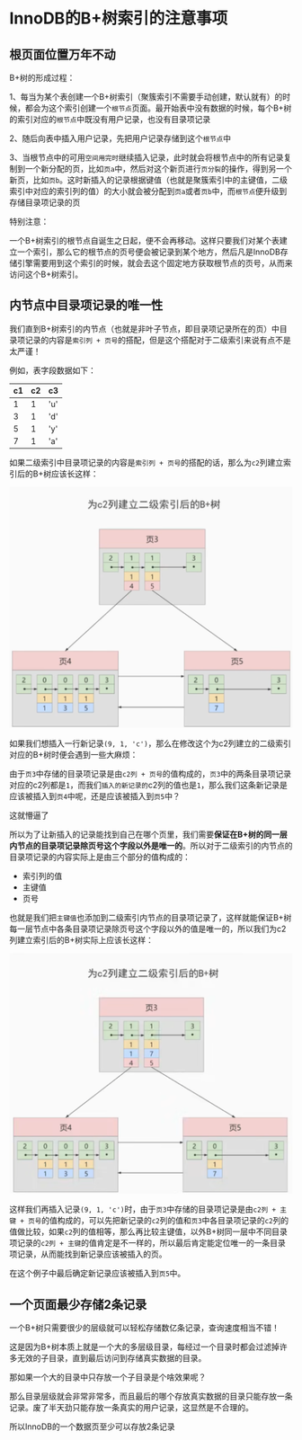 # InnoDB的B+树索引的注意事项

## 根页面位置万年不动

B+树的形成过程：

1、每当为某个表创建一个B+树索引（聚簇索引不需要手动创建，默认就有）的时候，都会为这个索引创建一个`根节点`页面。最开始表中没有数据的时候，每个B+树的索引对应的`根节点`中既没有用户记录，也没有目录项记录

2、随后向表中插入用户记录，先把用户记录存储到这个`根节点`中

3、当根节点中的可用`空间用完时`继续插入记录，此时就会将根节点中的所有记录复制到一个新分配的页，比如`页a`中，然后对这个新页进行`页分裂`的操作，得到另一个新页，比如`页b`。这时新插入的记录根据键值（也就是聚簇索引中的主键值，二级索引中对应的索引列的值）的大小就会被分配到`页a`或者`页b`中，而`根节点`便升级到存储目录项记录的页

特别注意：

一个B+树索引的根节点自诞生之日起，便不会再移动。这样只要我们对某个表建立一个索引，那么它的根节点的页号便会被记录到某个地方，然后凡是InnoDB存储引擎需要用到这个索引的时候，就会去这个固定地方获取根节点的页号，从而来访问这个B+树索引。


## 内节点中目录项记录的唯一性

我们直到B+树索引的内节点（也就是非叶子节点，即目录项记录所在的页）中目录项记录的内容是`索引列 + 页号`的搭配，但是这个搭配对于二级索引来说有点不是太严谨！

例如，表字段数据如下：

| c1 | c2 | c3 |
| --- | --- | --- |
| 1 | 1 | 'u' |
| 3 | 1 | 'd' |
| 5 | 1 | 'y' |
| 7 | 1 | 'a' |

如果二级索引中目录项记录的内容是`索引列 + 页号`的搭配的话，那么为`c2`列建立索引后的B+树应该长这样：

![alt text](./assets/innodb-b-tree-1.png)

如果我们想插入一行新记录`(9, 1, 'c')`，那么在修改这个为c2列建立的二级索引对应的B+树时便会遇到一些大麻烦：

由于`页3`中存储的目录项记录是由`c2列 + 页号`的值构成的，`页3`中的两条目录项记录对应的c2列都是`1`，而我们`插入的新记录的`c2列的值也是`1`，那么我们这条新记录是应该被插入到`页4`中呢，还是应该被插入到`页5`中？

这就懵逼了

所以为了让新插入的记录能找到自己在哪个页里，我们需要**保证在B+树的同一层内节点的目录项记录除页号这个字段以外是唯一的**。所以对于二级索引的内节点的目录项记录的内容实际上是由三个部分的值构成的：

- 索引列的值
- 主键值
- 页号

也就是我们把`主键值`也添加到二级索引内节点的目录项记录了，这样就能保证B+树每一层节点中各条目录项记录除页号这个字段以外的值是唯一的，所以我们为c2列建立索引后的B+树实际上应该长这样：

![alt text](./assets/innodb-b-tree-2.png)

这样我们再插入记录`(9, 1, 'c')`时，由于`页3`中存储的目录项记录是由`c2列 + 主键 + 页号`的值构成的，可以先把新记录的`c2`列的值和`页3`中各目录项记录的`c2`列的值做比较，如果`c2`列的值相等，那么再比较主键值，以外B+树同一层中不同目录项记录的`c2列 + 主键`的值肯定是不一样的，所以最后肯定能定位唯一的一条目录项记录，从而能找到新记录应该被插入的页。

在这个例子中最后确定新记录应该被插入到`页5`中。




## 一个页面最少存储2条记录

一个B+树只需要很少的层级就可以轻松存储数亿条记录，查询速度相当不错！

这是因为B+树本质上就是一个大的多层级目录，每经过一个目录时都会过滤掉许多无效的子目录，直到最后访问到存储真实数据的目录。

那如果一个大的目录中只存放一个子目录是个啥效果呢？

那么目录层级就会非常非常多，而且最后的哪个存放真实数据的目录只能存放一条记录。废了半天劲只能存放一条真实的用户记录，这显然是不合理的。

所以InnoDB的一个数据页至少可以存放2条记录